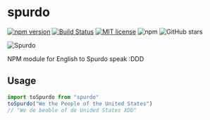 # spurdo
[![npm version](https://badge.fury.io/js/spurdo.svg)](https://badge.fury.io/js/spurdo) [![Build Status](https://travis-ci.org/szTheory/spurdo.svg?branch=master)](https://travis-ci.org/szTheory/spurdo) [![MIT license](https://img.shields.io/badge/License-MIT-blue.svg)](https://lbesson.mit-license.org/) ![npm](https://img.shields.io/npm/dt/spurdo) ![GitHub stars](https://img.shields.io/github/stars/szTheory/spurdo?style=social)

![Spurdo](https://user-images.githubusercontent.com/28652/66000937-7ad7a880-e46e-11e9-9a99-5cf7163665a8.gif)

NPM module for English to Spurdo speak :DDD

## Usage

```javascript
import toSpurdo from "spurdo"
toSpurdo("We the People of the United States")
// "We de beoble of de Unided States XDD"
```
